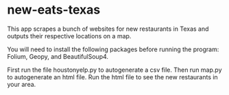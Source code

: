 # new-eats-texas
This app scrapes a bunch of websites for new restaurants in Texas and outputs their respective locations on a map.

You will need to install the following packages before running the program: Folium, Geopy, and BeautifulSoup4.

First run the file houstonyelp.py to autogenerate a csv file. Then run map.py to autogenerate an html file.
Run the html file to see the new restaurants in your area.
